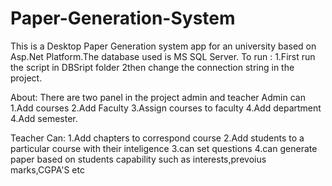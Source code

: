 # Paper-Generation-System
This is a Desktop Paper Generation system app for an university based on Asp.Net Platform.The database used is MS SQL Server.
To run :
1.First run the script in DBSript folder
2then change the connection string in the project.

About:
There are two panel in the project admin and teacher 
Admin can
1.Add courses
2.Add Faculty
3.Assign courses to faculty
4.Add department 
4.Add semester.

Teacher Can:
1.Add chapters to correspond course
2.Add students to a particular course with their inteligence
3.can set questions
4.can generate paper based on students capability such as interests,prevoius marks,CGPA'S etc
